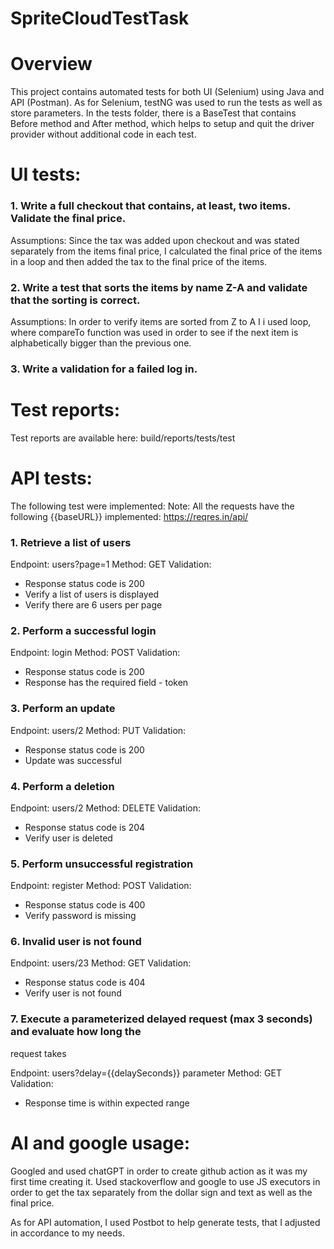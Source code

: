 # SpriteCloudTestTask


# Overview
This project contains automated tests for both UI (Selenium) using Java and API (Postman). 
As for Selenium, testNG was used to run the tests as well as store parameters. 
In the tests folder, there is a BaseTest that contains Before method and After method, which helps to setup and quit the driver provider without additional code in each test. 

# UI tests:
  ### 1. Write a full checkout that contains, at least, two items. Validate the final price.
  Assumptions: 
  Since the tax was added upon checkout and was stated separately from the items final price, I calculated the final price of the items in a loop and then added the tax to the final price of the items. 

### 2. Write a test that sorts the items by name Z-A and validate that the sorting is correct.

Assumptions: 
In order to verify items are sorted from Z to A I i used loop, where compareTo function was used in order to see if the next item is alphabetically bigger than the previous one.

### 3. Write a validation for a failed log in.

# Test reports: 
Test reports are available here: build/reports/tests/test

# API tests: 
The following test were implemented: 
Note: All the requests have the following {{baseURL}} implemented: https://reqres.in/api/

### 1. Retrieve a list of users

  Endpoint: users?page=1
  Method: GET
  Validation: 
  - Response status code is 200
  - Verify a list of users is displayed
  - Verify there are 6 users per page


### 2. Perform a successful login

Endpoint: login
Method: POST
Validation: 
- Response status code is 200
- Response has the required field - token

### 3. Perform an update

Endpoint: users/2
Method: PUT
Validation: 
- Response status code is 200
- Update was successful

### 4. Perform a deletion

Endpoint: users/2
Method: DELETE
Validation: 
- Response status code is 204
- Verify user is deleted

### 5. Perform unsuccessful registration

Endpoint: register
Method: POST
Validation: 
- Response status code is 400
- Verify password is missing

### 6. Invalid user is not found

Endpoint: users/23
Method: GET
Validation: 
- Response status code is 404
- Verify user is not found

### 7. Execute a parameterized delayed request (max 3 seconds) and evaluate how long the
request takes

Endpoint: users?delay={{delaySeconds}} parameter 
Method: GET
Validation: 
- Response time is within expected range


# AI and google usage: 
Googled and used chatGPT in order to create github action as it was my first time creating it. 
Used stackoverflow and google to use JS executors in order to get the tax separately from the dollar sign and text as well as the final price. 

As for API automation, I used Postbot to help generate tests, that I adjusted in accordance to my needs. 
